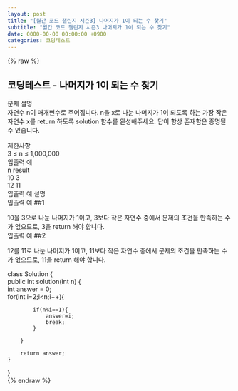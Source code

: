 ```yaml
---  
layout: post  
title: "[월간 코드 챌린지 시즌3] 나머지가 1이 되는 수 찾기"  
subtitle: "월간 코드 챌린지 시즌3 나머지가 1이 되는 수 찾기"  
date: 0000-00-00 00:00:00 +0900  
categories: 코딩테스트  
---  
```

{% raw %}  
## 코딩테스트 - 나머지가 1이 되는 수 찾기  
  
문제 설명  
자연수 n이 매개변수로 주어집니다. n을 x로 나눈 나머지가 1이 되도록 하는 가장 작은 자연수 x를 return 하도록 solution 함수를 완성해주세요. 답이 항상 존재함은 증명될 수 있습니다.  
  
제한사항  
3 ≤ n ≤ 1,000,000  
입출력 예  
n	result  
10	3  
12	11  
입출력 예 설명  
입출력 예 ##1  
  
10을 3으로 나눈 나머지가 1이고, 3보다 작은 자연수 중에서 문제의 조건을 만족하는 수가 없으므로, 3을 return 해야 합니다.  
입출력 예 ##2  
  
12를 11로 나눈 나머지가 1이고, 11보다 작은 자연수 중에서 문제의 조건을 만족하는 수가 없으므로, 11을 return 해야 합니다.  
  
class Solution {  
    public int solution(int n) {  
        int answer = 0;  
        for(int i=2;i<n;i++){  
  
            if(n%i==1){  
                answer=i;  
                break;  
            }  
  
        }  
  
        return answer;  
    }  
}  
{% endraw %}